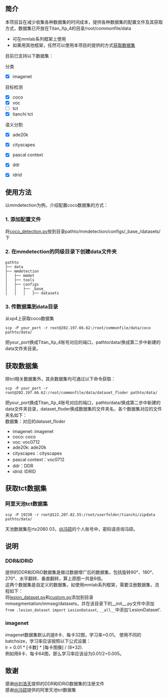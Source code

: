 

## 简介

本项目旨在减少收集各种数据集的时间成本，提供各种数据集的配置文件及其获取方式，数据集已开放在Titan_Xp_4的目录/root/commonfile/data
* 可在mmlab系列框架上使用
* 如果用其他框架，任然可以使用本项目的提供的方式[获取数据集](#get_dataset)


目前已支持以下数据集：

分类
- [x] imagenet

目标检测
- [x] coco
- [x] voc
- [ ] tct
- [x] tianchi tct

语义分割
- [x] ade20k
- [x] cityscapes
- [x] pascal context
- [x] ddr
- [x] idrid


## 使用方法
以mmdetection为例，介绍配置coco数据集的方式：

### 1. 添加配置文件
将[coco_detection.py](detection/coco_detection.py)放到目录pathto/mmdetection/configs/\_base\_/datasets/下

### 2. 在mmdetection的同级目录下创建data文件夹

```plain
pathto
├── data
├── mmdetection
│   ├── mmdet
│   ├── tools
│   ├── configs
│   │   ├── _base_
│   │   │   ├── datasets
```

### 3. 传数据集到data目录
从xp4上获取coco数据集
```plain
scp -P your_port -r root@202.197.66.62:/root/commonfile/data/coco pathto/data/
```
把your_port换成Titan_Xp_4账号对应的端口，pathto/data/换成第二步中新建的data文件夹目录。

<!---
// cd到data目录，然后执行
scp -P 44120 -r root@202.197.66.62:/root/commonfile/data/coco ./
-->

## 获取数据集
除tct相关数据集外，其余数据集均可通过以下命令获取：<span id="get_dataset"></span>
```plain
scp -P your_port -r root@202.197.66.62:/root/commonfile/data/dataset_floder pathto/data/
```
把your_port换成Titan_Xp_4账号对应的端口，pathto/data/换成第二步中新建的data文件夹目录，dataset_floder换成数据集的文件夹名，各个数据集对应的文件夹名如下：
<br>数据集：对应的dataset_floder
* imagenet: imagenet
* coco: coco
* voc: voc0712
* ade20k: ade20k
* cityscapes：cityscapes
* pascal context：voc0712
* ddr：DDR  
* idrid: IDRID

## 获取tct数据集

### 阿里天池tct数据集
```plain
scp -P 19230 -r root@122.207.82.55:/root/userfolder/tianchi/zipdata pathto/data/
```
天池数据集在rtx2080 03，[@冯硕](https://github.com/FengShuo96)的个人账号中，密码请咨询冯硕。

## 说明

### DDR&IDRiD
提供的DDR和IDRiD数据集是做过数据增广后的数据集，包括旋转90°、180°、270°、水平翻转、垂直翻转，算上原图一共是6倍。<br>
这两个数据集是自定义的数据集，如使用mmlab系列框架，需要注册数据集，流程如下：<br>
将[lesion_dataset.py](https://github.com/puzzledsky/mmsegmentation-lesion/blob/master/mmseg/datasets/lesion_dataset.py)和[custom.py](https://github.com/puzzledsky/mmsegmentation-lesion/blob/master/mmseg/datasets/custom.py)添加到目录mmsegmentation/mmseg/datasets，并在该目录下的\_\_init\_\_.py文件中添加`from .lesion_dataset import LesionDataset`, `__all__`中添加'LesionDataset'.

### imagenet
imagenet数据集默认的是8卡、每卡32图，学习率=0.01。
使用不同的batchsize，学习率应该按照以下公式设置：<br>
lr = 0.01 \* [卡数] \* [每卡图像] / (8\*32). <br>
例如用8卡、每卡64图，那么学习率应该设为0.01/2=0.005。


## 致谢
感谢[@刘浩天](https://github.com/puzzledsky)提供的DDR和IDRiD数据集的注册文件<br>
感谢[@冯硕](https://github.com/FengShuo96)提供的阿里天池tct数据集<br>


<!---
## 说明
可能需要修改的地方：
每卡的图像改这个参数：samples_per_gpu

## 注意事项

### 学习率的设置

#### imagenet

### tct
tct数据集只提供了图像，注释文件需要自己放入对应目录。
TODO 收集tct的注释文件
-->
